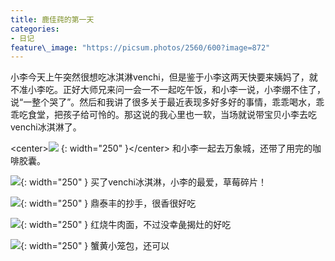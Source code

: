 ```yaml
---
title: 鹿佳莼的第一天
categories:
- 日记
feature\_image: "https://picsum.photos/2560/600?image=872"
---
```



小李今天上午突然很想吃冰淇淋venchi，但是鉴于小李这两天快要来姨妈了，就不准小李吃。正好大师兄来问一会一不一起吃午饭，和小李一说，小李绷不住了，说“一整个哭了”。然后和我讲了很多关于最近表现多好多好的事情，乖乖喝水，乖乖吃食堂，把孩子给可怜的。那这说的我心里也一软，当场就说带宝贝小李去吃venchi冰淇淋了。

\<center\>![][1] {: width="250" }\</center\>
和小李一起去万象城，还带了用完的咖啡胶囊。

![][2]{: width="250" }
买了venchi冰淇淋，小李的最爱，草莓碎片！

![][3]{: width="250" }
鼎泰丰的抄手，很香很好吃

![][4]{: width="250" }
红烧牛肉面，不过没幸彘揭灶的好吃

![][5]{: width="250" }
蟹黄小笼包，还可以

[1]:	https://lujiachun.top/assets/img/20220419_1.jpg
[2]:	https://lujiachun.top/assets/img/20220419_2.jpg
[3]:	https://lujiachun.top/assets/img/20220419_3.jpg
[4]:	https://lujiachun.top/assets/img/20220419_4.jpg
[5]:	https://lujiachun.top/assets/img/20220419_5.jpg